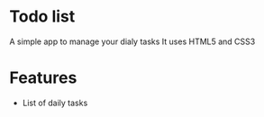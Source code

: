 # Todo list
A simple app to manage your dialy tasks
It uses HTML5 and CSS3

# Features
* List of daily tasks
